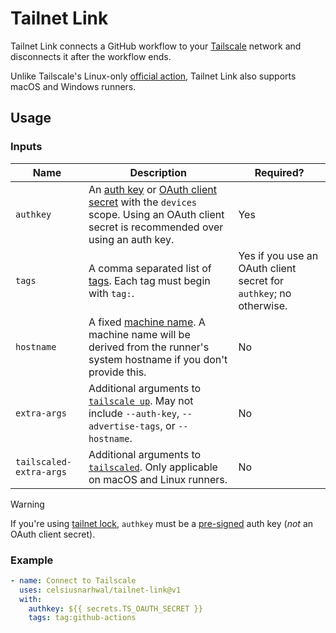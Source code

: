 # Tailnet Link

Tailnet Link connects a GitHub workflow to your [Tailscale](https://tailscale.com) network and disconnects it after the
workflow ends.

Unlike Tailscale's Linux-only [official action](https://github.com/tailscale/github-action), Tailnet Link also supports
macOS and Windows runners.

## Usage

### Inputs

| **Name**                | **Description**                                                                                                                                                                                                            | **Required?**                                                      |
|-------------------------|----------------------------------------------------------------------------------------------------------------------------------------------------------------------------------------------------------------------------|--------------------------------------------------------------------|
| `authkey`               | An [auth key](https://tailscale.com/kb/1085/auth-keys) or [OAuth client secret](https://tailscale.com/kb/1215/oauth-clients) with the `devices` scope. Using an OAuth client secret is recommended over using an auth key. | Yes                                                                |
| `tags`                  | A comma separated list of [tags](https://tailscale.com/kb/1068/tags). Each tag must begin with `tag:`.                                                                                                                     | Yes if you use an OAuth client secret for `authkey`; no otherwise. |
| `hostname`              | A fixed [machine name](https://tailscale.com/kb/1098/machine-names). A machine name will be derived from the runner's system hostname if you don't provide this.                                                           | No                                                                 |
| `extra-args`            | Additional arguments to [`tailscale up`](https://tailscale.com/kb/1241/tailscale-up). May not include `--auth-key`, `--advertise-tags`, or `--hostname`.                                                                   | No                                                                 |
| `tailscaled-extra-args` | Additional arguments to [`tailscaled`](https://tailscale.com/kb/1278/tailscaled#flags-to-tailscaled). Only applicable on macOS and Linux runners.                                                                          | No                                                                 |

>[!WARNING]
> If you're using [tailnet lock](https://tailscale.com/kb/1226/tailnet-lock), `authkey` must be a [pre-signed](https://tailscale.com/kb/1226/tailnet-lock#add-a-node-using-a-pre-signed-auth-key) auth key (_not_ an OAuth client secret).

### Example

```yaml
- name: Connect to Tailscale
  uses: celsiusnarhwal/tailnet-link@v1
  with:
    authkey: ${{ secrets.TS_OAUTH_SECRET }}
    tags: tag:github-actions
```
